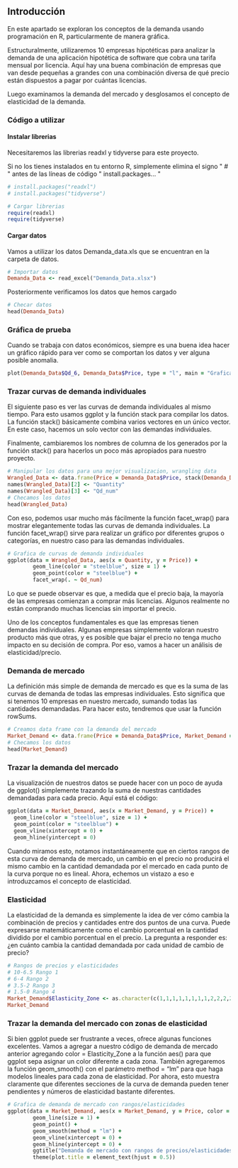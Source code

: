 ## Introducción
En este apartado se exploran los conceptos de la demanda usando programación en R, particularmente de manera gráfica. 

Estructuralmente, utilizaremos 10 empresas hipotéticas para analizar la demanda de una aplicación hipotética de software que cobra una tarifa mensual por licencia. Aquí hay una buena combinación de empresas que van desde pequeñas a grandes con una combinación diversa de qué precio están dispuestos a pagar por cuántas licencias.

Luego examinamos la demanda del mercado y desglosamos el concepto de elasticidad de la demanda.

### Código a utilizar

#### Instalar librerias
Necesitaremos las librerias readxl y tidyverse para este proyecto. 

Si no los tienes instalados en tu entorno R, simplemente elimina el signo " # " antes de las líneas de código " install.packages... " 

```ruby
# install.packages("readxl") 
# install.packages("tidyverse")

# Cargar librerias 
require(readxl) 
require(tidyverse)
```

#### Cargar datos
Vamos a utilizar los datos Demanda_data.xls que se encuentran en la carpeta de datos. 

```ruby
# Importar datos 
Demanda_Data <- read_excel("Demanda_Data.xlsx")
```

Posteriormente verificamos los datos que hemos cargado

```ruby
# Checar datos 
head(Demanda_Data)
```

### Gráfica de prueba
Cuando se trabaja con datos económicos, siempre es una buena idea hacer un gráfico rápido para ver como se comportan los datos y ver alguna posible anomalia.

```ruby
plot(Demanda_Data$Qd_6, Demanda_Data$Price, type = "l", main = "Grafica", xlab = "Cantidad", ylab = "Precio")
```
### Trazar curvas de demanda individuales
El siguiente paso es ver las curvas de demanda individuales al mismo tiempo. Para esto usamos ggplot y la función stack para compilar los datos. La función stack() básicamente combina varios vectores en un único vector. En este caso, hacemos un solo vector con las demandas individuales. 

Finalmente, cambiaremos los nombres de columna de los generados por la función stack() para hacerlos un poco más apropiados para nuestro proyecto.

```ruby
# Manipular los datos para una mejor visualizacion, wrangling data
Wrangled_Data <- data.frame(Price = Demanda_Data$Price, stack(Demanda_Data[2:11]))
names(Wrangled_Data)[2] <- "Quantity"
names(Wrangled_Data)[3] <- "Qd_num"
# Checamos los datos
head(Wrangled_Data)
```

Con eso, podemos usar mucho más fácilmente la función facet_wrap() para mostrar elegantemente todas las curvas de demanda individuales. La función facet_wrap() sirve para realizar un gráfico por diferentes grupos o categorías, en nuestro caso para las demandas individuales.

```ruby
# Grafica de curvas de demanda individuales
ggplot(data = Wrangled_Data, aes(x = Quantity, y = Price)) +
        geom_line(color = "steelblue", size = 1) +
        geom_point(color = "steelblue") +
        facet_wrap(. ~ Qd_num)
```

Lo que se puede observar es que, a medida que el precio baja, la mayoría de las empresas comienzan a comprar más licencias. Algunos realmente no están comprando muchas licencias sin importar el precio. 

Uno de los conceptos fundamentales es que las empresas tienen demandas individuales. Algunas empresas simplemente valoran nuestro producto más que otras, y es posible que bajar el precio no tenga mucho impacto en su decisión de compra. Por eso, vamos a hacer un análisis de elasticidad/precio. 

### Demanda de mercado
La definición más simple de demanda de mercado es que es la suma de las curvas de demanda de todas las empresas individuales. Esto significa que si tenemos 10 empresas en nuestro mercado, sumando todas las cantidades demandadas. Para hacer esto, tendremos que usar la función rowSums. 

```ruby
# Creamos data frame con la demanda del mercado
Market_Demand <- data.frame(Price = Demanda_Data$Price, Market_Demand = rowSums(Demanda_Data[2:11]))
# Checamos los datos
head(Market_Demand)
```
### Trazar la demanda del mercado
La visualización de nuestros datos se puede hacer con un poco de ayuda de ggplot() simplemente trazando la suma de nuestras cantidades demandadas para cada precio.
Aquí está el código:

```ruby
ggplot(data = Market_Demand, aes(x = Market_Demand, y = Price)) +
  geom_line(color = "steelblue", size = 1) +
  geom_point(color = "steelblue") +
  geom_vline(xintercept = 0) +
  geom_hline(yintercept = 0)
```
Cuando miramos esto, notamos instantáneamente que en ciertos rangos de esta curva de demanda de mercado, un cambio en el precio no producirá el mismo cambio en la cantidad demandada por el mercado en cada punto de la curva porque no es lineal.
Ahora, echemos un vistazo a eso e introduzcamos el concepto de elasticidad.

### Elasticidad
La elasticidad de la demanda es simplemente la idea de ver cómo cambia la combinación de precios y cantidades entre dos puntos de una curva. Puede expresarse matemáticamente como el cambio porcentual en la cantidad dividido por el cambio porcentual en el precio. La pregunta a responder es:
¿en cuánto cambia la cantidad demandada por cada unidad de cambio de precio?

```ruby
# Rangos de precios y elasticidades
# 10-6.5 Rango 1
# 6-4 Rango 2
# 3.5-2 Rango 3
# 1.5-0 Rango 4
Market_Demand$Elasticity_Zone <- as.character(c(1,1,1,1,1,1,1,1,2,2,2,2,2,3,3,3,3,4,4,4,4))
Market_Demand
```
### Trazar la demanda del mercado con zonas de elasticidad

Si bien ggplot puede ser frustrante a veces, ofrece algunas funciones excelentes. Vamos a agregar a nuestro código de demanda de mercado anterior agregando color = Elasticity_Zone a la función aes() para que ggplot sepa asignar un color diferente a cada zona.
También agregaremos la función geom_smooth() con el parámetro method = “lm” para que haga modelos lineales para cada zona de elasticidad. Por ahora, esto muestra claramente que diferentes secciones de la curva de demanda pueden tener pendientes y números de elasticidad bastante diferentes.

```ruby
# Grafica de demanda de mercado con rangos/elasticidades
ggplot(data = Market_Demand, aes(x = Market_Demand, y = Price, color = Elasticity_Zone)) +
        geom_line(size = 1) +
        geom_point() +
        geom_smooth(method = "lm") +
        geom_vline(xintercept = 0) +
        geom_hline(yintercept = 0) +
        ggtitle("Demanda de mercado con rangos de precios/elasticidades") +
        theme(plot.title = element_text(hjust = 0.5))
```
